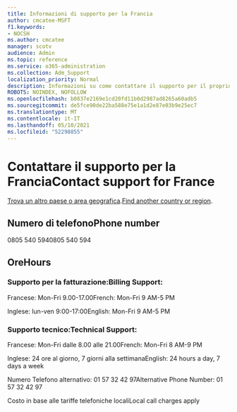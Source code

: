 ```yaml
---
title: Informazioni di supporto per la Francia
author: cmcatee-MSFT
f1.keywords:
- NOCSH
ms.author: cmcatee
manager: scotv
audience: Admin
ms.topic: reference
ms.service: o365-administration
ms.collection: Adm_Support
localization_priority: Normal
description: Informazioni su come contattare il supporto per il proprio paese o area geografica.
ROBOTS: NOINDEX, NOFOLLOW
ms.openlocfilehash: b0837e2169e1cd20fd11b0d2987ad8265a60adb5
ms.sourcegitcommit: de5fce90de22ba588e75e1a1d2e87e03b9e25ec7
ms.translationtype: MT
ms.contentlocale: it-IT
ms.lasthandoff: 05/10/2021
ms.locfileid: "52298855"
---
```

# <a name="contact-support-for-france"></a><span data-ttu-id="a9c0b-103">Contattare il supporto per la Francia</span><span class="sxs-lookup"><span data-stu-id="a9c0b-103">Contact support for France</span></span>

<span data-ttu-id="a9c0b-104">[Trova un altro paese o area geografica](../../business-video/get-help-support.md).</span><span class="sxs-lookup"><span data-stu-id="a9c0b-104">[Find another country or region](../../business-video/get-help-support.md).</span></span>

## <a name="phone-number"></a><span data-ttu-id="a9c0b-105">Numero di telefono</span><span class="sxs-lookup"><span data-stu-id="a9c0b-105">Phone number</span></span>
<span data-ttu-id="a9c0b-106">0805 540 594</span><span class="sxs-lookup"><span data-stu-id="a9c0b-106">0805 540 594</span></span>

## <a name="hours"></a><span data-ttu-id="a9c0b-107">Ore</span><span class="sxs-lookup"><span data-stu-id="a9c0b-107">Hours</span></span>
### <a name="billing-support"></a><span data-ttu-id="a9c0b-108">Supporto per la fatturazione:</span><span class="sxs-lookup"><span data-stu-id="a9c0b-108">Billing Support:</span></span>

<span data-ttu-id="a9c0b-109">Francese: Mon-Fri 9.00-17.00</span><span class="sxs-lookup"><span data-stu-id="a9c0b-109">French: Mon-Fri 9 AM-5 PM</span></span>

<span data-ttu-id="a9c0b-110">Inglese: lun-ven 9:00-17:00</span><span class="sxs-lookup"><span data-stu-id="a9c0b-110">English: Mon-Fri 9 AM-5 PM</span></span>

### <a name="technical-support"></a><span data-ttu-id="a9c0b-111">Supporto tecnico:</span><span class="sxs-lookup"><span data-stu-id="a9c0b-111">Technical Support:</span></span>

<span data-ttu-id="a9c0b-112">Francese: Mon-Fri dalle 8.00 alle 21.00</span><span class="sxs-lookup"><span data-stu-id="a9c0b-112">French: Mon-Fri 8 AM-9 PM</span></span>

<span data-ttu-id="a9c0b-113">Inglese: 24 ore al giorno, 7 giorni alla settimana</span><span class="sxs-lookup"><span data-stu-id="a9c0b-113">English: 24 hours a day, 7 days a week</span></span>

<span data-ttu-id="a9c0b-114">Numero Telefono alternativo: 01 57 32 42 97</span><span class="sxs-lookup"><span data-stu-id="a9c0b-114">Alternative Phone Number: 01 57 32 42 97</span></span>

<span data-ttu-id="a9c0b-115">Costo in base alle tariffe telefoniche locali</span><span class="sxs-lookup"><span data-stu-id="a9c0b-115">Local call charges apply</span></span>
